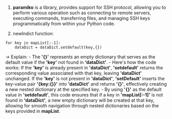 1. **paramiko** is a library, provides support for SSH protocol, allowing you to perform various operation such as connecting to remote servers, executing commands, transferring files, and managing SSH keys programmatically from within your Python code.


2. newIndict function:
```
for key in mapList[:-1]:
    dataDict = dataDict.setdefault(key,{})
```
-> Explain:
    - The **'{}'** represents an empty dictionary that serves as the default value if the **'key'** not found in **'dataDict'**.
    - Here's how the code works: If the **'key'** is already present in **'dataDict'**, **'setdefault'** returns the corresponding value associated with that key, leaving **'dataDict'** unchanged. If the **'key'** is not present in **'dataDict'**, **'setDefault'** inserts the key-value pair **'{key:{}}'** into **'dataDict'** and returns **'{}'**, effectively creating a new nested dictionary at the specified key.
    - By using **'{}'** as the default value in **'setdefault'**, this code ensures that if a key in **'mapList[:-1]'** is not found in **'dataDict'**, a new empty dictionary will be created at that key, allowing for smooth navigation through nested dictionaries based on the keys provided in **mapList**.
    
